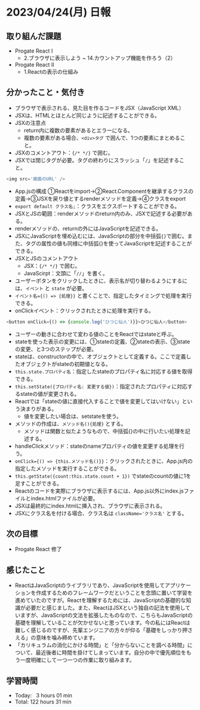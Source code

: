 # 2023/04/24(月) 日報
## 取り組んだ課題
- Progate React Ⅰ
  - 2.ブラウザに表示しよう ~ 14.カウントアップ機能を作ろう（2）
- Progate React Ⅱ
  - 1.Reactの表示の仕組み

## 分かったこと・気付き
- ブラウザで表示される、見た目を作るコードをJSX（JavaScript XML）
- JSXは、HTMLとほとんど同じように記述することができる。
- JSXの注意点
  - return内に複数の要素があるとエラーになる。
  - 複数の要素がある場合、`<div>タグ` で囲んで、1つの要素にまとめること。
- JSXのコメントアウト：`{/* */}` で囲む。
- JSXでは閉じタグが必要。タグの終わりにスラッシュ「`/`」を記述すること。
``` JavaScript
<img src='画面のURL' />
```
- App.jsの構成
  ①Reactをimport→②React.Componentを継承するクラスの定義→③JSXを戻り値とするrenderメソッドを定義→④クラスをexport
- `export default クラス名;`：クラスをエクスポートすることができる。
- JSXとJSの範囲：renderメソッドのreturn内のみ、JSXで記述する必要がある。
- renderメソッドの、returnの外にはJavaScriptを記述できる。
- JSXにJavaScriptを埋め込むには、JavaScriptの部分を中括弧`{}`で囲む。また、タグの属性の値も同様に中括弧{}を使ってJavaScriptを記述することができる。
- JSXとJSのコメントアウト
  - JSX：`{/* */}` で囲む。
  - JavaScirpt：文頭に「`//`」を書く。
- ユーザーボタンをクリックしたときに、表示名が切り替わるようにするには、`イベント` と `state` が必要。
- `イベント名={() => {処理}}` と書くことで、指定したタイミングで処理を実行できる。
- onClickイベント：クリックされたときに処理を実行する。
``` JavaScript
<button onClick={() => {console.log('ひつじ仙人')}}>ひつじ仙人</button>
```
- ユーザーの動きに合わせて変わる値のことをReactではstateと呼ぶ。
- stateを使った表示の変更には、①stateの定義、②stateの表示、③stateの変更、と3つのステップが必要。
- stateは、constructorの中で、オブジェクトとして定義する。ここで定義したオブジェクトがstateの初期値となる。
- `this.state.プロパティ名`：指定したstateのプロパティ名に対応する値を取得できる。
- `this.setState({プロパティ名: 変更する値})`：指定されたプロパティに対応するstateの値が変更される。
- Reactでは「stateの値に直接代入することで値を変更してはいけない」という決まりがある。
  - 値を変更したい場合は、setstateを使う。
- メソッドの作成は、`メソッド名(){処理}` とする。
  - メソッドは関数と似たようなもので、中括弧{}の中に行いたい処理を記述する。
- handleClickメソッド：stateのnameプロパティの値を変更する処理を行う。
- `onClick={() => {this.メソッド名()}}`：クリックされたときに、App.js内の指定したメソッドを実行することができる。
- `this.getState({count:this.state.count + 1})` でstateのcountの値に1を足すことができる。
- Reactのコードを実際にブラウザに表示するには、App.js以外にindex.jsファイルとindex.htmlファイルが必要。
- JSXは最終的にindex.htmlに挿入され、ブラウザに表示される。
- JSXにクラス名を付ける場合、クラス名は `className='クラス名'` とする。

## 次の目標
- Progate React 修了

## 感じたこと
- ReactはJavaScriptのライブラリであり、JavaScriptを使用してアプリケーションを作成するためのフレームワークだということを念頭に置いて学習を進めていたのですが。Reactを理解するためには、JavaScriptの基礎的な知識が必要だと感じました。また、ReactはJSXという独自の記法を使用していますが、JavaScriptの文法を拡張したものなので、こちらもJavaScriptの基礎を理解していることが欠かせないと思っています。今の私にはReactは難しく感じるのですが、先輩エンジニアの方々が仰る「基礎をしっかり押さえる」の意味を噛み締めています。
- 「カリキュラムの消化にかける時間」と「分からないことを調べる時間」について、最近後者に時間を掛けてしまっています。自分の中で優先順位をもう一度明確にして一つ一つの作業に取り組みます。

## 学習時間
- Today:&nbsp;&nbsp;&nbsp;3 hours 01 min
- Total: 122 hours 31 min
